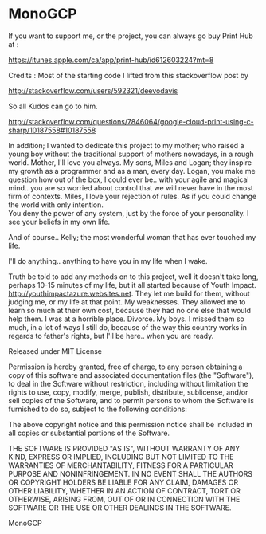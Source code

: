 MonoGCP
=======
If you want to support me, or the project, you can always go buy Print Hub at :

https://itunes.apple.com/ca/app/print-hub/id612603224?mt=8

Credits : Most of the starting code I lifted from this stackoverflow post by

http://stackoverflow.com/users/592321/deevodavis

So all Kudos can go to him.

http://stackoverflow.com/questions/7846064/google-cloud-print-using-c-sharp/10187558#10187558

In addition; I wanted to dedicate this project to my mother; who raised a young boy without the traditional support
of mothers nowadays, in a rough world.  Mother, I'll love you always.  My sons, Miles and Logan;
they inspire my growth as a programmer and as a man, every day. Logan, you make me question how out of the box,
I could ever be.. with your agile and magical mind.. you are so worried about control that we will never have in the most 
firm of contexts.  Miles, I love your rejection of rules.  As if you could change the world with only intention.  
You deny the power of any system, just by the force of your personality.  I see your beliefs in my own life.

And of course.. Kelly; the most wonderful woman that has ever touched my life.  

I'll do anything.. anything to have you in my life when I wake.

Truth be told to add any methods on to this project, well it doesn't take long, perhaps 10-15 minutes of my life, 
but it all started because of Youth Impact.  http://youthimpactazure.websites.net.  They let me build for them,
without judging me, or my life at that point.  My weaknesses.  They allowed me to learn so much at their own cost,
because they had no one else that would help them.  I was at a horrible place.  Divorce.  My boys.  I missed them
so much, in a lot of ways I still do, because of the way this country works in regards to father's rights,
but I'll be here.. when you are ready.  

Released under MIT License

Permission is hereby granted, free of charge, to any person obtaining a copy of this software and associated documentation files (the "Software"), to deal in the Software without restriction, including without limitation the rights to use, copy, modify, merge, publish, distribute, sublicense, and/or sell copies of the Software, and to permit persons to whom the Software is furnished to do so, subject to the following conditions:

The above copyright notice and this permission notice shall be included in all copies or substantial portions of the Software.

THE SOFTWARE IS PROVIDED "AS IS", WITHOUT WARRANTY OF ANY KIND, EXPRESS OR IMPLIED, INCLUDING BUT NOT LIMITED TO THE WARRANTIES OF MERCHANTABILITY, FITNESS FOR A PARTICULAR PURPOSE AND NONINFRINGEMENT. IN NO EVENT SHALL THE AUTHORS OR COPYRIGHT HOLDERS BE LIABLE FOR ANY CLAIM, DAMAGES OR OTHER LIABILITY, WHETHER IN AN ACTION OF CONTRACT, TORT OR OTHERWISE, ARISING FROM, OUT OF OR IN CONNECTION WITH THE SOFTWARE OR THE USE OR OTHER DEALINGS IN THE SOFTWARE.

MonoGCP
